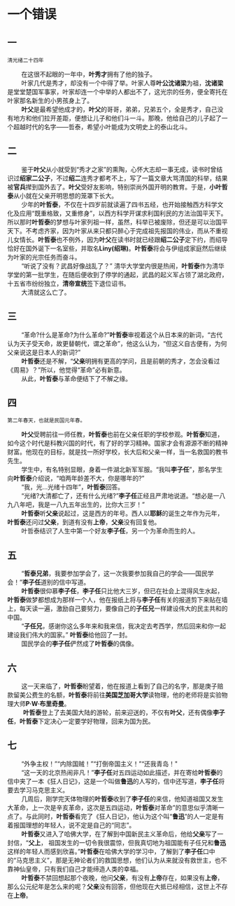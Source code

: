 
# 一个错误

## 一
    清光绪二十四年
&emsp;&nbsp;&emsp;在这很不起眼的一年中，**叶秀才**拥有了他的独子。    
&nbsp;&emsp;&emsp;叶家几代是秀才，却没有一个中得了举。叶家人尊**叶公沈诸梁**为祖，**沈诸梁**是堂堂楚国军事家，叶家却连一个中举的人都出不了，这光宗的任务，便全寄托在叶家那名新生的小男孩身上了。    
&nbsp;&emsp;&emsp;**叶父**是最希望他成才的，**叶父**的哥哥，弟弟，兄弟五个，全是秀才，自己没有地方和他们拉开差距，便想让儿子和他们斗一斗。那晚，他给自己的儿子起了一个超越时代的名字——哲泰，希望小叶能成为文明史上的泰山北斗。


## 二
&nbsp;&emsp;&emsp;鉴于**叶父**从小就受到“秀才之家”的熏陶，心怀大志却一事无成，读书时曾结识过**绍家二公子**，不过**绍二**连秀才都考不上，写了一篇文章大骂清国的科举，结果被**官兵**撵到国外去了。**叶父**受好友影响，特别崇尚外国开明的教育。于是，**小叶哲泰**从小就在父亲开明思想的笼罩下长大。    
&nbsp;&emsp;&emsp;少年的**叶哲泰**，不仅在十四岁前就读遍了四书五经，也开始接触西方科学文化及应用“既重格致，又重修身”，以西方科学开谋求利国利民的方法治国平天下。所以那时**叶哲泰**的梦想与叶家列祖一样，虽然，科举已被废除，但还是可以治国平天下。不考虑齐家，因为叶家从来只都只醉心于完成祖先报国的伟业，而从不重视儿女情长。**叶哲泰**也不例外，因为**叶父**在读书时就已经跟**绍二公子**定下约，而绍导恰好在国外诞下一名室些，并取名**Liny(绍琳)**。**叶哲泰**将会与伊组成家庭然后继续为叶家的光宗任务而奋斗。    
&nbsp;&emsp;&emsp;“听说了没有？武昌好像战乱了？” 清华大学堂内很是热闹，**叶哲泰**作为清华学堂的第一批学生，在随后便收到了停学的通起，武昌的起义军占领了湖北政府，十五省市纷纷独立，**清帝宣统**签下退位诏书。    
&nbsp;&emsp;&emsp;大清就这么亡了。


 


## 三
&nbsp;&emsp;&emsp;“革命?什么是革命?为什么革命?”**叶哲泰**审视着这个从日本来的新词，“古代认为天子受天命，故更替朝代，谓之革命”，他这么认为，“但这义自古便有，为何父亲说这是日本人的新词?”    
&nbsp;&emsp;&emsp;**叶哲泰**还是不解，“**父亲**明拥有更高的学问，且是前朝的秀才，怎会没看过《周易》？”所以，他觉得“革命”必有新意。    
&nbsp;&emsp;&emsp;从此，**叶哲泰**与革命便结下了不解之缘。





## 四
    第二年春天，也就是民国元年春。
&nbsp;&emsp;&emsp;**叶父**受聘前往一师任教，**叶哲泰**也前在父亲任职的学校参观。**叶哲泰**知道，如今这个时代是科教兴国的时代，有了好的学习精神。国家才会有源源不断的精神财富。他现在的目标，就是找一所好学校，长大后和父亲一样，当一名救国的教书先生。    
&nbsp;&emsp;&emsp;学生中，有名特别显眼，身着一件湖北新军军服。“我叫**李子任**”，那名学生向**叶哲泰**介绍说，“咱两年龄差不大，你是哪年的?”    
&nbsp;&emsp;&emsp;“我，光...光绪十四年”，**叶哲泰**回答。    
&nbsp;&emsp;&emsp;“光绪?大清都亡了，还有什么光绪?”**李子任**正经且严肃地说道。“想必是一八九八年吧，我是一八九五年出生的，比你大三岁！”    
&nbsp;&emsp;&emsp;**叶哲泰**听**父亲**说起过，这是西方的年号。西人以**耶稣**的诞生之年作为元年，**叶哲泰**还问过**父亲**，到道有没有**上帝**，**父亲**没有回复他。    
&nbsp;&emsp;&emsp;叶哲泰结识了人生中第一个好友**李子任**，另一个为革命而生的人。





## 五
&nbsp;&emsp;&emsp;“**哲泰兄弟**，我要参加学会了，这一次我要参加我自己的学会——国民学会！”**李子任**道别的信中写道。    
&nbsp;&emsp;&emsp;**叶哲泰**很仰慕**李子任**，**李子任**只比他大三岁，但已在社会上混得风生水起，**叶哲泰**做梦都想成为那样一个人，他在报纸上将与**李子任**有关的报道剪下来贴在墙上，每天读一遍，激励自己要努力，要像自己的**子任兄**一样建设伟大的民主共和的中国。    
&nbsp;&emsp;&emsp;“**子任兄**，感谢你这么多年来和我来信，我决定去考西学，然后回来和你一起建设我们伟大的国家。” **叶哲泰**给他回了一封。    
&nbsp;&emsp;&emsp;国民学会的**李子任**俨然成了**叶哲泰**的偶像。






## 六

&nbsp;&emsp;&emsp;这一天来临了，**叶哲泰**盼望着，他在报道上看到了自己的名字，那是庚子赔款留美公费生的名额，**叶哲泰**将前往**美国芝加哥大学**读物理，他的老师将是实验物理大师**P·W·布里奇曼**。    
&nbsp;&emsp;&emsp; **叶哲泰**登上了去美国大陆的游轮，前来迎送的，不仅有**叶父**，还有偶像**李子任**，**叶哲泰**下定决心一定要学好物理，回来为国为民。
    
    
    
    
    
    

## 七
  &nbsp;&emsp;&emsp;“外争主权！”“内除国贼！”“打倒帝国主义！”“还我青岛！"    
&nbsp;&emsp;&emsp;“这一天的北京热闹非凡！”**李子任**对五四运动如此描述，并在寄给**叶哲泰**的信中夹了一本《狂人日记》，这是一个叫做**鲁迅**的人写的，信中还写道，**李子任**将要去学习马克思主义。    
&nbsp;&emsp;&emsp;几周后，刚学完天体物理的**叶哲泰**收到了**李子任**的来信，他知道祖国又发生大革命，上一次是辛亥革命，这次是五四运动，**叶哲泰**对革命”的意思似乎清晰一点了。与此同时，**叶哲泰**看完了《狂人日记》，他认为这个叫“**鲁迅**”的人一定是有着报国理想的年轻人，说不定是自己的“同志”。    
&nbsp;&emsp;&emsp;**叶哲泰**又进入了哈佛大学，在了解到中国新民主义革命后，他给**父亲**写了一封信，“**父上**， 祖国发生的一切令我很震惊，但我真切地为祖国能有子任兄和**鲁迅**这样的年轻人而感到欣喜。”**叶哲泰**在哈佛大学的学习中，了解到了**李子任**口中的“马克思主义”，那是无神论者们的救国思想，他们认为从来就没有救世主，也不靠神仙皇帝，只有我们自己才能缔造人类的幸福。    
&nbsp;&emsp;&emsp;**叶哲泰**不禁回想起那个夜晚，他问**父亲**，有没有**上帝**存在，如果没有**上帝**，那么公元纪年是怎么来的呢？**父亲**没有回答，但他现在大抵已经相信，这世上不存在**上帝**。





